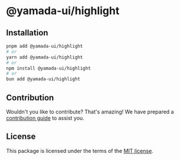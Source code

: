 # @yamada-ui/highlight

## Installation

```sh
pnpm add @yamada-ui/highlight
# or
yarn add @yamada-ui/highlight
# or
npm install @yamada-ui/highlight
# or
bun add @yamada-ui/highlight
```

## Contribution

Wouldn't you like to contribute? That's amazing! We have prepared a [contribution guide](https://github.com/yamada-ui/yamada-ui/blob/main/CONTRIBUTING.md) to assist you.

## License

This package is licensed under the terms of the
[MIT license](https://github.com/yamada-ui/yamada-ui/blob/main/LICENSE).
